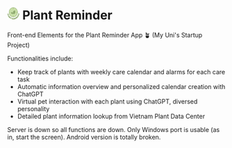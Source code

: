 # <img src="./layout/img/logo.png" alt="My Logo" style="width: 1em; height: 1em;"> Plant Reminder

Front-end Elements for the Plant Reminder App 🪴 (My Uni's Startup Project)

Functionalities include: 
- Keep track of plants with weekly care calendar and alarms for each care task
- Automatic information overview and personalized calendar creation with ChatGPT
- Virtual pet interaction with each plant using ChatGPT, diversed personality
- Detailed plant information lookup from Vietnam Plant Data Center
  
Server is down so all functions are down. Only Windows port is usable (as in, start the screen). Android version is totally broken.
